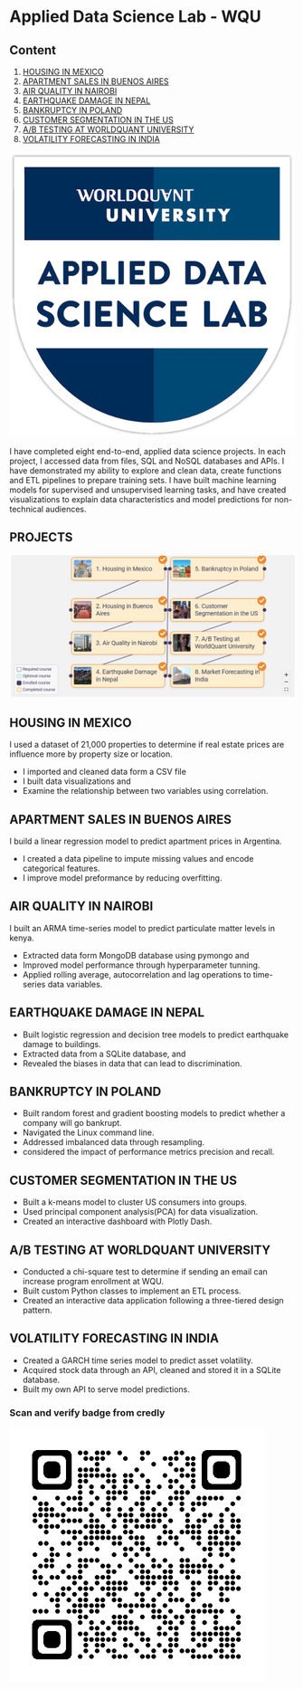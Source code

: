 # Applied Data Science Lab - WQU

## Content
1. [HOUSING IN MEXICO](#HOUSING-IN-MEXICO)
2. [APARTMENT SALES IN BUENOS AIRES](#APARTMENT-SALES-IN-BUENOS-AIRES)
3. [AIR QUALITY IN NAIROBI](#AIR-QUALITY-IN-NAIROBI)
4. [EARTHQUAKE DAMAGE IN NEPAL](#EARTHQUAKE-DAMAGE-NEPAL)
5. [BANKRUPTCY IN POLAND](#BANKRUPTCY-IN-POLAND)
6. [CUSTOMER SEGMENTATION IN THE US](#CUSTOMER-SEGMENTATION-IN-THE-US)
7. [A/B TESTING AT WORLDQUANT UNIVERSITY](#A/B-TESTING-AT-WORLDQUANT-UNIVERSITY)
8. [VOLATILITY FORECASTING IN INDIA](#VOLATILITY-FORECASTING-IN-INDIA)

![image](/wqu.png)

I have completed eight end-to-end, applied data science projects. In each project, I accessed data from files, SQL and NoSQL databases and APIs. I have demonstrated my ability to explore and clean data, create functions and ETL pipelines to prepare training sets. I have built machine learning models for supervised and unsupervised learning tasks, and have created visualizations to explain data characteristics and model predictions for non-technical audiences.

## PROJECTS
![image](/wqu1.png)

## HOUSING IN MEXICO
I used a dataset of 21,000 properties to determine if real estate prices are influence more by property size or location.
- I imported and cleaned data form a CSV file
- I built data visualizations and
- Examine the relationship between two variables using correlation.

## APARTMENT SALES IN BUENOS AIRES
I build a linear regression model to predict apartment prices in Argentina.
- I created a data pipeline to impute missing values and encode categorical features.
- I improve model preformance by reducing overfitting.

## AIR QUALITY IN NAIROBI
I built an ARMA time-series model to predict particulate matter levels in kenya.
- Extracted data form MongoDB database using pymongo and
- Improved model performance through hyperparameter tunning.
- Applied rolling average, autocorrelation and lag operations to time-series data variables.

## EARTHQUAKE DAMAGE IN NEPAL
- Built logistic regression and decision tree models to predict earthquake damage to buildings.
- Extracted data from a SQLite database, and
- Revealed the biases in data that can lead to discrimination.

## BANKRUPTCY IN POLAND
- Built random forest and gradient boosting models to predict whether a company will go bankrupt.
- Navigated the Linux command line.
- Addressed imbalanced data through resampling.
- considered the impact of performance metrics precision and recall.

## CUSTOMER SEGMENTATION IN THE US
- Built a k-means model to cluster US consumers into groups.
- Used principal component analysis(PCA) for data visualization.
- Created an interactive dashboard with Plotly Dash.

## A/B TESTING AT WORLDQUANT UNIVERSITY
- Conducted a chi-square test to determine if sending an email can increase program enrollment at WQU.
- Built custom Python classes to implement an ETL process.
- Created an interactive data application following a three-tiered design pattern.

## VOLATILITY FORECASTING IN INDIA
- Created a GARCH time series model to predict asset volatility.
- Acquired stock data through an API, cleaned and stored it in a SQLite database.
- Built my own API to serve model predictions.

### Scan and verify badge from credly
![image](/qrcode.png)
